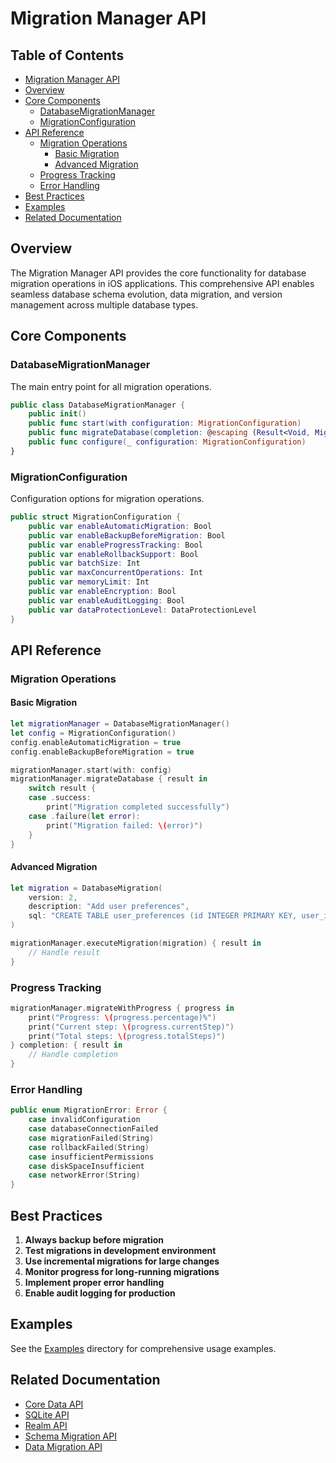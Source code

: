 # Migration Manager API

<!-- TOC START -->
## Table of Contents
- [Migration Manager API](#migration-manager-api)
- [Overview](#overview)
- [Core Components](#core-components)
  - [DatabaseMigrationManager](#databasemigrationmanager)
  - [MigrationConfiguration](#migrationconfiguration)
- [API Reference](#api-reference)
  - [Migration Operations](#migration-operations)
    - [Basic Migration](#basic-migration)
    - [Advanced Migration](#advanced-migration)
  - [Progress Tracking](#progress-tracking)
  - [Error Handling](#error-handling)
- [Best Practices](#best-practices)
- [Examples](#examples)
- [Related Documentation](#related-documentation)
<!-- TOC END -->


## Overview

The Migration Manager API provides the core functionality for database migration operations in iOS applications. This comprehensive API enables seamless database schema evolution, data migration, and version management across multiple database types.

## Core Components

### DatabaseMigrationManager

The main entry point for all migration operations.

```swift
public class DatabaseMigrationManager {
    public init()
    public func start(with configuration: MigrationConfiguration)
    public func migrateDatabase(completion: @escaping (Result<Void, MigrationError>) -> Void)
    public func configure(_ configuration: MigrationConfiguration)
}
```

### MigrationConfiguration

Configuration options for migration operations.

```swift
public struct MigrationConfiguration {
    public var enableAutomaticMigration: Bool
    public var enableBackupBeforeMigration: Bool
    public var enableProgressTracking: Bool
    public var enableRollbackSupport: Bool
    public var batchSize: Int
    public var maxConcurrentOperations: Int
    public var memoryLimit: Int
    public var enableEncryption: Bool
    public var enableAuditLogging: Bool
    public var dataProtectionLevel: DataProtectionLevel
}
```

## API Reference

### Migration Operations

#### Basic Migration

```swift
let migrationManager = DatabaseMigrationManager()
let config = MigrationConfiguration()
config.enableAutomaticMigration = true
config.enableBackupBeforeMigration = true

migrationManager.start(with: config)
migrationManager.migrateDatabase { result in
    switch result {
    case .success:
        print("Migration completed successfully")
    case .failure(let error):
        print("Migration failed: \(error)")
    }
}
```

#### Advanced Migration

```swift
let migration = DatabaseMigration(
    version: 2,
    description: "Add user preferences",
    sql: "CREATE TABLE user_preferences (id INTEGER PRIMARY KEY, user_id INTEGER)"
)

migrationManager.executeMigration(migration) { result in
    // Handle result
}
```

### Progress Tracking

```swift
migrationManager.migrateWithProgress { progress in
    print("Progress: \(progress.percentage)%")
    print("Current step: \(progress.currentStep)")
    print("Total steps: \(progress.totalSteps)")
} completion: { result in
    // Handle completion
}
```

### Error Handling

```swift
public enum MigrationError: Error {
    case invalidConfiguration
    case databaseConnectionFailed
    case migrationFailed(String)
    case rollbackFailed(String)
    case insufficientPermissions
    case diskSpaceInsufficient
    case networkError(String)
}
```

## Best Practices

1. **Always backup before migration**
2. **Test migrations in development environment**
3. **Use incremental migrations for large changes**
4. **Monitor progress for long-running migrations**
5. **Implement proper error handling**
6. **Enable audit logging for production**

## Examples

See the [Examples](../Examples/) directory for comprehensive usage examples.

## Related Documentation

- [Core Data API](CoreDataAPI.md)
- [SQLite API](SQLiteAPI.md)
- [Realm API](RealmAPI.md)
- [Schema Migration API](SchemaMigrationAPI.md)
- [Data Migration API](DataMigrationAPI.md)
